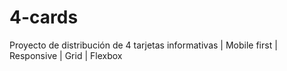 # 4-cards
Proyecto de distribución de 4 tarjetas informativas | Mobile first | Responsive | Grid | Flexbox
